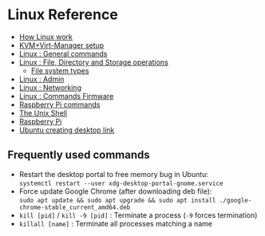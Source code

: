 # Linux Reference

- [How Linux work](./how-linux-work.md)
- [KVM+Virt-Manager setup](./kvm-virt-manager-setup.md)
- [Linux : General commands](./linux-general-commands.md)
- [Linux : File, Directory and Storage operations](linux-file-operation.md)
  - [File system types](./file-system-types.md)
- [Linux : Admin](linux-admin.md)
- [Linux : Networking](linux-networking.md)
- [Linux : Commands Firmware](linux-commands-firmware.md)
- [Raspberry Pi commands](raspberry-pi-commands.md)
- [The Unix Shell](https://swcarpentry.github.io/shell-novice/)
- [Raspberry Pi](/computer-engineering/hardware-electronics/raspberry-pi)
- [Ubuntu creating desktop link](./ubuntu-create-desktop-link.md)

## Frequently used commands

- Restart the desktop portal to free memory bug in Ubuntu:  
  `systemctl restart --user xdg-desktop-portal-gnome.service`
- Force update Google Chrome (after downloading deb file):  
  `sudo apt update && sudo apt upgrade && sudo apt install ./google-chrome-stable_current_amd64.deb`
- `kill [pid]` / `kill -9 [pid]` : Terminate a process (`-9` forces termination)
- `killall [name]` : Terminate all processes matching a name